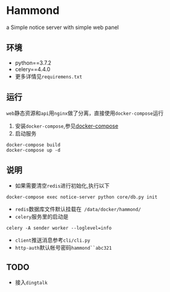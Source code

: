 # Hammond
a Simple notice server with simple web panel

## 环境
 - python==3.7.2
 - celery==4.4.0
 - 更多详情见`requiremens.txt`

## 运行
`web`静态资源和`api`用`nginx`做了分离，直接使用`docker-compose`运行
1. 安装`docker-compose`,参见[docker-compose](https://docs.docker.com/compose/install/)
2. 启动服务
```
docker-compose build
docker-compose up -d
```

## 说明
 - 如果需要清空`redis`进行初始化,执行以下
 ```
 docker-compose exec notice-server python core/db.py init
 ```
 - `redis`数据库文件默认挂载在` /data/docker/hammond/`
 - `celery`服务里的启动是
 ```
celery -A sender worker --loglevel=info
 ```
 - `client`推送消息参考`cli/cli.py`
 - `http-auth`默认帐号密码`hammond``abc321`

## TODO
 - 接入`dingtalk`